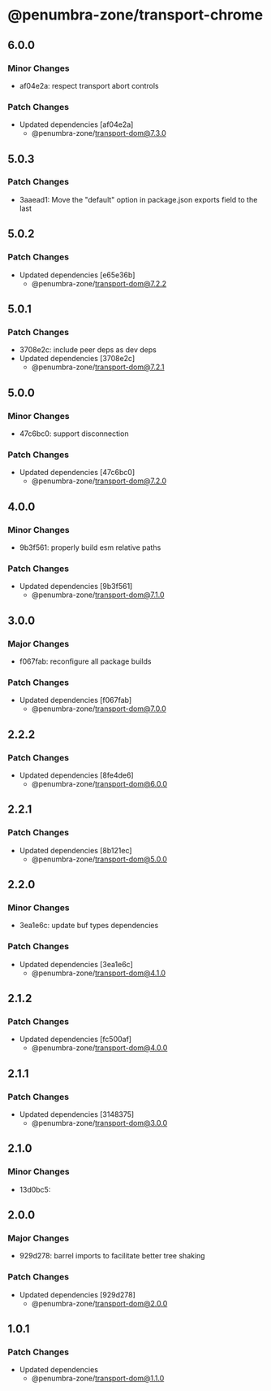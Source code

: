 # @penumbra-zone/transport-chrome

## 6.0.0

### Minor Changes

- af04e2a: respect transport abort controls

### Patch Changes

- Updated dependencies [af04e2a]
  - @penumbra-zone/transport-dom@7.3.0

## 5.0.3

### Patch Changes

- 3aaead1: Move the "default" option in package.json exports field to the last

## 5.0.2

### Patch Changes

- Updated dependencies [e65e36b]
  - @penumbra-zone/transport-dom@7.2.2

## 5.0.1

### Patch Changes

- 3708e2c: include peer deps as dev deps
- Updated dependencies [3708e2c]
  - @penumbra-zone/transport-dom@7.2.1

## 5.0.0

### Minor Changes

- 47c6bc0: support disconnection

### Patch Changes

- Updated dependencies [47c6bc0]
  - @penumbra-zone/transport-dom@7.2.0

## 4.0.0

### Minor Changes

- 9b3f561: properly build esm relative paths

### Patch Changes

- Updated dependencies [9b3f561]
  - @penumbra-zone/transport-dom@7.1.0

## 3.0.0

### Major Changes

- f067fab: reconfigure all package builds

### Patch Changes

- Updated dependencies [f067fab]
  - @penumbra-zone/transport-dom@7.0.0

## 2.2.2

### Patch Changes

- Updated dependencies [8fe4de6]
  - @penumbra-zone/transport-dom@6.0.0

## 2.2.1

### Patch Changes

- Updated dependencies [8b121ec]
  - @penumbra-zone/transport-dom@5.0.0

## 2.2.0

### Minor Changes

- 3ea1e6c: update buf types dependencies

### Patch Changes

- Updated dependencies [3ea1e6c]
  - @penumbra-zone/transport-dom@4.1.0

## 2.1.2

### Patch Changes

- Updated dependencies [fc500af]
  - @penumbra-zone/transport-dom@4.0.0

## 2.1.1

### Patch Changes

- Updated dependencies [3148375]
  - @penumbra-zone/transport-dom@3.0.0

## 2.1.0

### Minor Changes

- 13d0bc5:

## 2.0.0

### Major Changes

- 929d278: barrel imports to facilitate better tree shaking

### Patch Changes

- Updated dependencies [929d278]
  - @penumbra-zone/transport-dom@2.0.0

## 1.0.1

### Patch Changes

- Updated dependencies
  - @penumbra-zone/transport-dom@1.1.0
